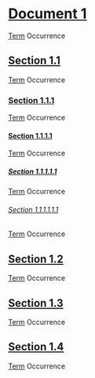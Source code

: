 # [Document 1](#document-1)

[Term][1] Occurrence

## [Section 1.1](#section-11)

[Term][1] Occurrence

### [Section 1.1.1](#section-111)

[Term][1] Occurrence

#### [Section 1.1.1.1](#section-1111)

[Term][1] Occurrence

##### [Section 1.1.1.1.1](#section-11111)

[Term][1] Occurrence

###### [Section 1.1.1.1.1.1](#section-111111)

[Term][1] Occurrence

## [Section 1.2](#section-12)

[Term][1] Occurrence

## [Section 1.3](#section-13)

[Term][1] Occurrence

## [Section 1.4](#section-14)

[Term][1] Occurrence

[1]: ./glossary.md#term "GIVEN a term Term AND a config AND two documents document-1.md, document-2.md AND term occurrences in multiple sections of each document AND some term occurrences in sections of a depth less or equal to groupHeadingDepth AND some term occurrences in sections deeper than groupHeadingDepth THEN a file index.md MUST be generated AND the file MUST have a heading Term AND the file MUST group under that heading in this order: Glossary at depth: 1 Document 1 at depth: 1 Section 1.1 at depth: 2 Section 1.1.1 at depth: 3 reduced to label 2 Section 1.1.1.1 at depth: 4 reduced to label 3 Section 1.1.1.1.1 at depth: 5 reduced to label 4 Section 1.1.1.1.1.1 at depth: 6 reduced to label 5 Section 1.2 at depth: 2 Section 1.3 at depth: 2 Section 1.4 at depth: 2 Document 2 at depth: 1 Section 2.1 at depth: 2 Section 2.1.1 at depth: 3 reduced to label 2 Section 2.1.1.1 at depth: 4 reduced to label 3 Section 2.1.1.1.1 at depth: 5 reduced to label 4 Section 2.1.1.1.1.1 at depth: 6 reduced to label 5"
